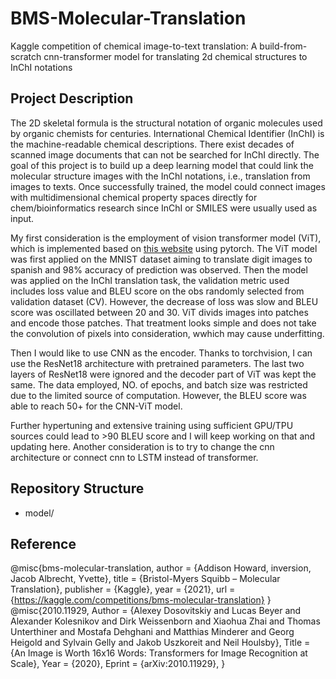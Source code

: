 # BMS-Molecular-Translation
Kaggle competition of chemical image-to-text translation: A build-from-scratch cnn-transformer model for translating 2d chemical structures to InChI notations
## Project Description
The 2D skeletal formula is the structural notation of organic molecules used by organic chemists for centuries. International Chemical Identifier (InChI) is the machine-readable chemical descriptions. There exist decades of scanned image documents that can not be searched for InChI directly. The goal of this project is to build up a deep learning model that could link the molecular structure images with the InChI notations, i.e., translation from images to texts. Once successfully trained, the model could connect images with multidimensional chemical property spaces directly for chem/bioinformatics research since InChI or SMILES were usually used as input.

My first consideration is the employment of vision transformer model (ViT), which is implemented based on [this website](https://nlp.seas.harvard.edu/2018/04/03/attention.html) using pytorch. The ViT model was first applied on the MNIST dataset aiming to translate digit images to spanish and 98% accuracy of prediction was observed. Then the model was applied on the InChI translation task, the validation metric used includes loss value and BLEU score on the obs randomly selected from validation dataset (CV). However, the decrease of loss was slow and BLEU score was oscillated between 20 and 30. ViT divids images into patches and encode those patches. That treatment looks simple and does not take the convolution of pixels into consideration, wwhich may cause underfitting.

Then I would like to use CNN as the encoder. Thanks to torchvision, I can use the ResNet18 architecture with pretrained parameters. The last two layers of ResNet18 were ignored and the decoder part of ViT was kept the same. The data employed, NO. of epochs, and batch size was restricted due to the limited source of computation. However, the BLEU score was able to reach 50+ for the CNN-ViT model.

Further hypertuning and extensive training using sufficient GPU/TPU sources could lead to >90 BLEU score and I will keep working on that and updating here. Another consideration is to try to change the cnn architecture or connect cnn to LSTM instead of transformer.
## Repository Structure
* model/
## Reference
@misc{bms-molecular-translation,
    author = {Addison Howard, inversion, Jacob Albrecht, Yvette},
    title = {Bristol-Myers Squibb – Molecular Translation},
    publisher = {Kaggle},
    year = {2021},
    url = {https://kaggle.com/competitions/bms-molecular-translation}
}
@misc{2010.11929,
Author = {Alexey Dosovitskiy and Lucas Beyer and Alexander Kolesnikov and Dirk Weissenborn and Xiaohua Zhai and Thomas Unterthiner and Mostafa Dehghani and Matthias Minderer and Georg Heigold and Sylvain Gelly and Jakob Uszkoreit and Neil Houlsby},
Title = {An Image is Worth 16x16 Words: Transformers for Image Recognition at Scale},
Year = {2020},
Eprint = {arXiv:2010.11929},
}
